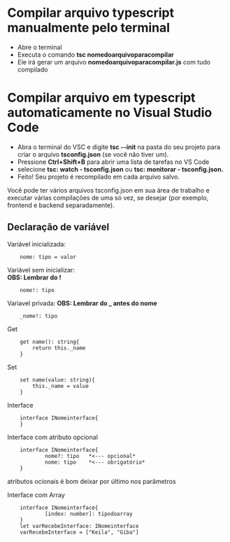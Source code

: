 # Compilar arquivo typescript manualmente pelo terminal

* Abre o terminal
* Executa o comando **tsc nomedoarquivoparacompilar**
* Ele irá gerar um arquivo **nomedoarquivoparacompilar.js** com tudo compilado 

# Compilar arquivo em typescript automaticamente no Visual Studio Code

* Abra o terminal do VSC e digite **tsc --init** na pasta do seu projeto para criar o arquivo **tsconfig.json** (se você não tiver um).
* Pressione **Ctrl+Shift+B** para abrir uma lista de tarefas no VS Code
* selecione **tsc: watch - tsconfig.json** ou **tsc: monitorar - tsconfig.json.**
* Feito! Seu projeto é recompilado em cada arquivo salvo.
 
Você pode ter vários arquivos tsconfig.json em sua área de trabalho e executar várias compilações de uma só vez, se desejar (por exemplo, frontend e backend separadamente).

## Declaração de variável

Variável inicializada:

        nome: tipo = valor

Variável sem inicializar:    
**OBS: Lembrar do !**  
                
        nome!: tipo

Variavel privada:
**OBS: Lembrar do _ antes do nome**  

        _nome!: tipo

Get

        get name(): string{
            return this._name
        }

Set

        set name(value: string){
            this._name = value
        }

Interface

        interface INomeinterface{
        }

Interface com atributo opcional

        interface INomeinterface{
                nome?: tipo   *<--- opcional*
                nome: tipo    *<--- obrigatório*
        }

atributos ocionais é bom deixar por último nos parâmetros

Interface com Array

        interface INomeinterface{
                [index: number]: tipodoarray
        }
        let varRecebeInterface: INomeinterface
        varRecebeInterface = ["Keila", "Giba"]
